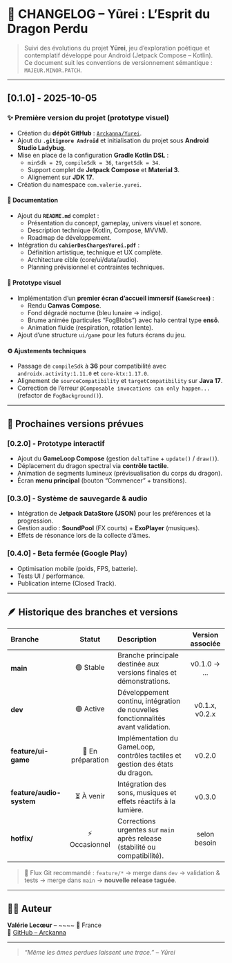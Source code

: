 # 🧾 CHANGELOG – Yūrei : L’Esprit du Dragon Perdu

> Suivi des évolutions du projet **Yūrei**, jeu d’exploration poétique et contemplatif développé pour Android (Jetpack Compose – Kotlin).  
> Ce document suit les conventions de versionnement sémantique : `MAJEUR.MINOR.PATCH`.

---

## [0.1.0] - 2025-10-05
### ✨ Première version du projet (prototype visuel)
- Création du **dépôt GitHub** : [`Arckanna/Yurei`](https://github.com/Arckanna/Yurei).
- Ajout du **`.gitignore Android`** et initialisation du projet sous **Android Studio Ladybug**.
- Mise en place de la configuration **Gradle Kotlin DSL** :
    - `minSdk = 29`, `compileSdk = 36`, `targetSdk = 34`.
    - Support complet de **Jetpack Compose** et **Material 3**.
    - Alignement sur **JDK 17**.
- Création du namespace `com.valerie.yurei`.

#### 📘 Documentation
- Ajout du **`README.md`** complet :
    - Présentation du concept, gameplay, univers visuel et sonore.
    - Description technique (Kotlin, Compose, MVVM).
    - Roadmap de développement.
- Intégration du **`cahierDesChargesYurei.pdf`** :
    - Définition artistique, technique et UX complète.
    - Architecture cible (core/ui/data/audio).
    - Planning prévisionnel et contraintes techniques.

#### 🌌 Prototype visuel
- Implémentation d’un **premier écran d’accueil immersif (`GameScreen`)** :
    - Rendu **Canvas Compose**.
    - Fond dégradé nocturne (bleu lunaire → indigo).
    - Brume animée (particules “FogBlobs”) avec halo central type **ensō**.
    - Animation fluide (respiration, rotation lente).
- Ajout d’une structure `ui/game` pour les futurs écrans du jeu.

#### ⚙️ Ajustements techniques
- Passage de `compileSdk` à **36** pour compatibilité avec `androidx.activity:1.11.0` et `core-ktx:1.17.0`.
- Alignement de `sourceCompatibility` et `targetCompatibility` sur **Java 17**.
- Correction de l’erreur `@Composable invocations can only happen...` (refactor de `FogBackground()`).

---

## 🔮 Prochaines versions prévues

### [0.2.0] - Prototype interactif
- Ajout du **GameLoop Compose** (gestion `deltaTime` + `update()` / `draw()`).
- Déplacement du dragon spectral via **contrôle tactile**.
- Animation de segments lumineux (prévisualisation du corps du dragon).
- Écran **menu principal** (bouton “Commencer” + transitions).

### [0.3.0] - Système de sauvegarde & audio
- Intégration de **Jetpack DataStore (JSON)** pour les préférences et la progression.
- Gestion audio : **SoundPool** (FX courts) + **ExoPlayer** (musiques).
- Effets de résonance lors de la collecte d’âmes.

### [0.4.0] - Beta fermée (Google Play)
- Optimisation mobile (poids, FPS, batterie).
- Tests UI / performance.
- Publication interne (Closed Track).

---

## 🪶 Historique des branches et versions

| Branche | Statut | Description | Version associée |
|:--|:--:|:--|:--:|
| **main** | 🟢 Stable | Branche principale destinée aux versions finales et démonstrations. | v0.1.0 → ... |
| **dev** | 🟣 Active | Développement continu, intégration de nouvelles fonctionnalités avant validation. | v0.1.x, v0.2.x |
| **feature/ui-game** | 🔧 En préparation | Implémentation du GameLoop, contrôles tactiles et gestion des états du dragon. | v0.2.0 |
| **feature/audio-system** | ⏳ À venir | Intégration des sons, musiques et effets réactifs à la lumière. | v0.3.0 |
| **hotfix/** | ⚡ Occasionnel | Corrections urgentes sur `main` après release (stabilité ou compatibilité). | selon besoin |

> 🔁 Flux Git recommandé :
> `feature/*` → merge dans `dev` → validation & tests → merge dans `main` → **nouvelle release taguée**.

---

## 🧑‍💻 Auteur
**Valérie Lecœur** – ~~~~
📍 France  
🔗 [GitHub – Arckanna](https://github.com/Arckanna)

---

> *“Même les âmes perdues laissent une trace.” – Yūrei*
